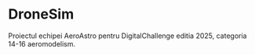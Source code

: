 # DroneSim
Proiectul echipei AeroAstro pentru DigitalChallenge editia 2025, categoria 14-16 aeromodelism.
